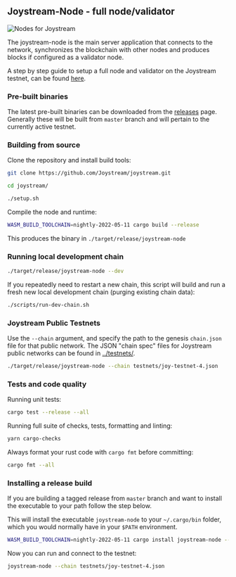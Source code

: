 ## Joystream-Node - full node/validator

![ Nodes for Joystream](./validator-node-banner.svg)

The joystream-node is the main server application that connects to the network, synchronizes the blockchain with other nodes and produces blocks if configured as a validator node.

A step by step guide to setup a full node and validator on the Joystream testnet, can be found [here](https://github.com/Joystream/helpdesk/tree/master/roles/validators).

### Pre-built binaries

The latest pre-built binaries can be downloaded from the [releases](https://github.com/Joystream/joystream/releases) page.
Generally these will be built from `master` branch and will pertain to the currently active testnet.

### Building from source

Clone the repository and install build tools:

```bash
git clone https://github.com/Joystream/joystream.git

cd joystream/

./setup.sh
```

Compile the node and runtime:

```bash
WASM_BUILD_TOOLCHAIN=nightly-2022-05-11 cargo build --release
```

This produces the binary in `./target/release/joystream-node`

### Running local development chain

```bash
./target/release/joystream-node --dev
```

If you repeatedly need to restart a new chain,
this script will build and run a fresh new local development chain (purging existing chain data):

```bash
./scripts/run-dev-chain.sh
```

### Joystream Public Testnets

Use the `--chain` argument, and specify the path to the genesis `chain.json` file for that public network. The JSON "chain spec" files for Joystream public networks can be found in [../testnets/](../testnets/).

```bash
./target/release/joystream-node --chain testnets/joy-testnet-4.json
```

### Tests and code quality

Running unit tests:

```bash
cargo test --release --all
```

Running full suite of checks, tests, formatting and linting:

```bash
yarn cargo-checks
```

Always format your rust code with `cargo fmt` before committing:

```bash
cargo fmt --all
```

### Installing a release build

If you are building a tagged release from `master` branch and want to install the executable to your path follow the step below.

This will install the executable `joystream-node` to your `~/.cargo/bin` folder, which you would normally have in your `$PATH` environment.

```bash
WASM_BUILD_TOOLCHAIN=nightly-2022-05-11 cargo install joystream-node --path node/ --locked
```

Now you can run and connect to the testnet:

```bash
joystream-node --chain testnets/joy-testnet-4.json
```
